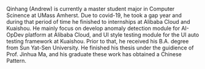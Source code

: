 Qinhang (Andrew) is currently a master student major in Computer Scinence at UMass Amherst. Due to covid-19, he took a gap year and during that period of time he finished to internships at Alibaba Cloud and Kuaishou. He mainly focus on develop anomaly detection module for AI-OpDev platform at Alibaba Cloud, and UI style testing module for the UI auto testing framework at Kuaishou. Prior to that, he received his B.A. degree from Sun Yat-Sen University. He finished his thesis under the guidience of Prof. Jinhua Ma, and his graduate these work has obtained a Chinese Pattern.

